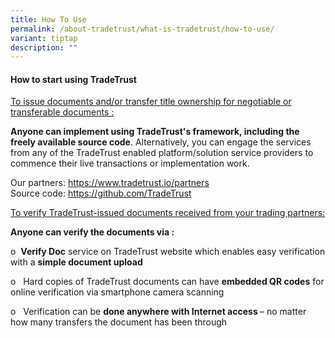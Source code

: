 ```yaml
---
title: How To Use
permalink: /about-tradetrust/what-is-tradetrust/how-to-use/
variant: tiptap
description: ""
---
```

<h4>How to start using TradeTrust</h4><p></p><p><u>To issue documents and/or transfer title ownership for negotiable or transferable documents :</u></p><p><strong>Anyone can implement using TradeTrust's framework, including the freely available source code</strong>. Alternatively, you can engage the services from any of the TradeTrust enabled platform/solution service providers to commence their live transactions or implementation work.</p><p>Our partners: <a href="https://www.tradetrust.io/partners" rel="noopener noreferrer nofollow" target="_blank">https://www.tradetrust.io/partners</a><br>Source code: <a href="https://github.com/TradeTrust" rel="noopener noreferrer nofollow" target="_blank">https://github.com/TradeTrust</a></p><p></p><p></p><p><u>To verify TradeTrust-issued documents received from your trading partners:</u></p><p><strong>Anyone can verify the documents via :</strong></p><p>o&nbsp;&nbsp;<strong>Verify Doc</strong> service on TradeTrust website which enables easy verification with a <strong>simple document upload</strong></p><p>o&nbsp;&nbsp; Hard copies of TradeTrust documents can have <strong>embedded QR codes</strong> for online verification via smartphone camera scanning</p><p>o&nbsp;&nbsp; Verification can be <strong>done anywhere with Internet access </strong>– no matter how many transfers the document has been through</p><p></p><p></p>
